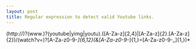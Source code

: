 ```yaml
---
layout: post
title: Regular expression to detect valid Youtube links.
---
```


(http://)?(www\.)?(youtube|yimg|youtu)\.([A-Za-z]{2,4}|[A-Za-z]{2}\.[A-Za-z]{2})/(watch\?v=)?[A-Za-z0-9\-_]{6,12}(&[A-Za-z0-9\-_]{1,}=[A-Za-z0-9\-_]{1,})*